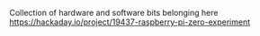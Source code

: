 Collection of hardware and software bits belonging here https://hackaday.io/project/19437-raspberry-pi-zero-experiment

